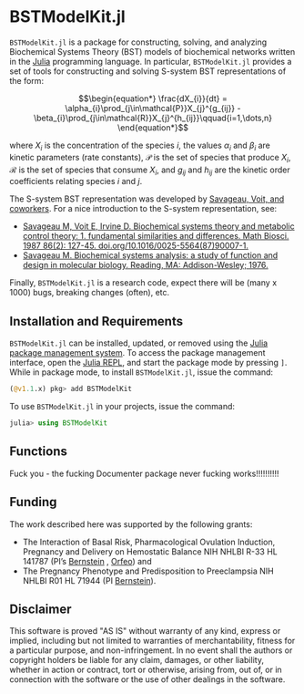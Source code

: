 # BSTModelKit.jl
`BSTModelKit.jl` is a package for constructing, solving, and analyzing Biochemical Systems Theory (BST) models of biochemical networks written in the [Julia](https://julialang.org) programming language. In particular, `BSTModelKit.jl` provides a set of tools for constructing and solving S-system BST representations of the form:

```math
\begin{equation*}
\frac{dX_{i}}{dt} = \alpha_{i}\prod_{j\in\mathcal{P}}X_{j}^{g_{ij}} - \beta_{i}\prod_{j\in\mathcal{R}}X_{j}^{h_{ij}}\qquad{i=1,\dots,n}
\end{equation*}
```

where $X_{i}$ is the concentration of the species $i$, the values $\alpha_{i}$ and $\beta_{i}$ are kinetic parameters (rate constants), $\mathcal{P}$ is the set of species that produce $X_{i}$, $\mathcal{R}$ is the set of species that consume $X_{i}$, and $g_{ij}$ and $h_{ij}$ are the kinetic order coefficients relating species $i$ and $j$. 

The S-system BST representation was developed by [Savageau, Voit, and coworkers](https://en.wikipedia.org/wiki/Michael_Antonio_Savageau). For a nice introduction to the S-system representation, see:

* [Savageau M, Voit E, Irvine D. Biochemical systems theory and metabolic control theory: 1. fundamental similarities and differences. Math Biosci. 1987 86(2): 127-45. doi.org/10.1016/0025-5564(87)90007-1.](https://www.sciencedirect.com/science/article/pii/0025556487900071)
* [Savageau M. Biochemical systems analysis: a study of function and design in molecular biology. Reading, MA: Addison-Wesley; 1976.](https://www.amazon.com/Biochemical-Systems-Analysis-Function-Molecular/dp/1449590764/ref=sr_1_1?crid=1MRBJ5U79CTTH&keywords=Biochemical+systems+analysis&qid=1690469004&sprefix=biochemical+systems+analysis%2Caps%2C69&sr=8-1)

Finally, `BSTModelKit.jl` is a research code, expect there will be (many x 1000) bugs, breaking changes (often), etc. 

## Installation and Requirements
`BSTModelKit.jl` can be installed, updated, or removed using the [Julia package management system](https://docs.julialang.org/en/v1/stdlib/Pkg/). To access the package management interface, open the [Julia REPL](https://docs.julialang.org/en/v1/stdlib/REPL/), and start the package mode by pressing `]`.
While in package mode, to install `BSTModelKit.jl`, issue the command:

```julia
(@v1.1.x) pkg> add BSTModelKit
```

To use `BSTModelKit.jl` in your projects, issue the command:

```julia
julia> using BSTModelKit
```

## Functions
Fuck you - the fucking Documenter package never fucking works!!!!!!!!!!

## Funding
The work described here was supported by the following grants: 
* The Interaction of Basal Risk, Pharmacological Ovulation Induction, Pregnancy and Delivery on Hemostatic Balance  NIH NHLBI R-33 HL 141787 (PI’s [Bernstein](https://www.uvmhealth.org/medcenter/provider/ira-m-bernstein-md) , [Orfeo](https://www.med.uvm.edu/biochemistry/lab_orfeo_research)) and 
* The Pregnancy Phenotype and Predisposition to Preeclampsia NIH NHLBI R01 HL 71944 (PI [Bernstein](https://www.uvmhealth.org/medcenter/provider/ira-m-bernstein-md)).

## Disclaimer
This software is proved "AS IS" without warranty of any kind, express or implied, including but not limited to warranties of merchantability, fitness for a particular purpose, and non-infringement. In no event shall the authors or copyright holders be liable for any claim, damages, or other liability, whether in action or contract, tort or otherwise, arising from, out of, or in connection with the software or the use of other dealings in the software.
